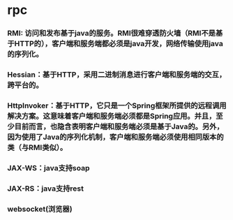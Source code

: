 # rpc

### RMI: 访问和发布基于java的服务。RMI很难穿透防火墙（RMI不是基于HTTP的），客户端和服务端都必须是java开发，网络传输使用java的序列化。	

### Hessian：基于HTTP，采用二进制消息进行客户端和服务端的交互，跨平台的。
### HttpInvoker：基于HTTP，它只是一个Spring框架所提供的远程调用解决方案。这意味着客户端和服务端必须都是Spring应用。并且，至少目前而言，也隐含表明客户端和服务端必须是基于Java的。另外，因为使用了Java的序列化机制，客户端和服务端必须使用相同版本的类（与RMI类似）。
			
### JAX-WS：java支持soap
### JAX-RS：java支持rest

### websocket(浏览器)
